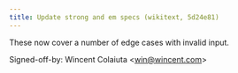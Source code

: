 ```yaml
---
title: Update strong and em specs (wikitext, 5d24e81)
---
```


These now cover a number of edge cases with invalid input.

Signed-off-by: Wincent Colaiuta &lt;win@wincent.com&gt;

